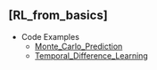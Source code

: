 ## [RL_from_basics]
- Code Examples
  - [Monte_Carlo_Prediction](https://github.com/EunByu1/AI_Study/blob/main/RL_from_basics/Monte_Carlo_Prediction.py)
  - [Temporal_Difference_Learning](https://github.com/EunByu1/AI_Study/blob/main/RL_from_basics/Temporal_Difference_Learning.py)
